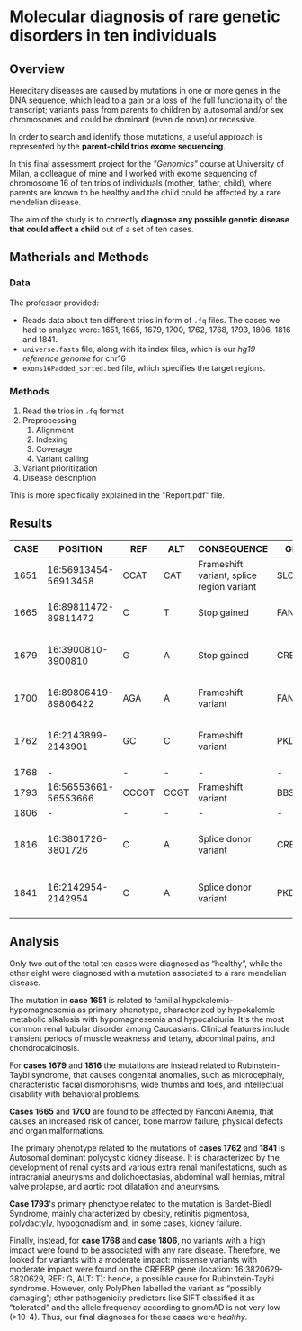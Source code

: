 # Molecular diagnosis of rare genetic disorders in ten individuals

## Overview
Hereditary diseases are caused by mutations in one or more genes in the DNA sequence, which lead to a gain or a loss of the full functionality of the transcript; variants pass from parents to children by autosomal and/or sex chromosomes and could be dominant (even de novo) or recessive.

In order to search and identify those mutations, a useful approach is represented by the <b>parent-child trios exome sequencing</b>.

In this final assessment project for the <i>"Genomics"</i> course at University of Milan, a colleague of mine and I worked with exome sequencing of chromosome 16 of ten trios of individuals (mother, father, child), where parents are known to be healthy and the child could be affected by a rare mendelian disease.

The aim of the study is to correctly <b>diagnose any possible genetic disease that could affect a child</b> out of a set of ten cases.


## Matherials and Methods

### Data
The professor provided:
* Reads data about ten different trios in form of `.fq` files. The cases we had to analyze were: 1651, 1665, 1679, 1700, 1762, 1768, 1793, 1806, 1816 and 1841.
* `universe.fasta` file, along with its index files, which is our *hg19 reference genome* for chr16
* `exons16Padded_sorted.bed` file, which specifies the target regions.

### Methods
1. Read the trios in `.fq` format
2. Preprocessing
    1. Alignment
    2. Indexing
    3. Coverage
    4. Variant calling
3. Variant prioritization
4. Disease description

This is more specifically explained in the "Report.pdf" file.

## Results
| **CASE** | **POSITION** | **REF** | **ALT** | **CONSEQUENCE** | **GENE** | **DISEASE** |
|------|----------|-----|-----|-------------|------|---------|
| 1651 | 16:56913454-56913458 | CCAT | CAT | Frameshift variant, splice region variant | SLC12A3 | **Familial hypokalemia - hypomagnesemia** |
| 1665 | 16:89811472-89811472 | C | T | Stop gained | FANCA | **Fanconi anemia complementation group A** |
| 1679 | 16:3900810-3900810 | G | A | Stop gained | CREBBP | **Rubinstein-Taybi syndrome due to CREBBP mutations** |
| 1700 | 16:89806419-89806422 | AGA | A | Frameshift variant | FANCA | **Fanconi anemia complementation group A** |
| 1762 | 16:2143899-2143901 | GC | C | Frameshift variant | PKD1 | **Autosomal dominant polycystic kidney disease** |
| 1768 | - | - | - | - | - | **HEALTHY** |
| 1793 | 16:56553661-56553666 | CCCGT | CCGT | Frameshift variant | BBS2 | **Bardet-Biedl Syndrome** |
| 1806 | - | - | - | - | - | **HEALTHY** |
| 1816 | 16:3801726-3801726 | C | A | Splice donor variant | CREBBP | **Rubinstein-Taybi syndrome due to CREBBP mutations** |
| 1841 | 16:2142954-2142954 | C | A | Splice donor variant | PKD1 | **Autosomal dominant polycistic kidney disease** |

## Analysis
Only two out of the total ten cases were diagnosed as “healthy”, while the other eight were diagnosed with a mutation associated to a rare mendelian disease.

The mutation in **case 1651** is related to familial hypokalemia-hypomagnesemia as primary phenotype, characterized by hypokalemic metabolic alkalosis with hypomagnesemia and hypocalciuria. It's the most common renal tubular disorder among Caucasians. 
Clinical features include transient periods of muscle weakness and tetany, abdominal pains, and chondrocalcinosis.

For **cases 1679** and **1816** the mutations are instead related to Rubinstein-Taybi syndrome, that causes congenital anomalies, such as microcephaly, characteristic facial dismorphisms, wide thumbs and toes, and intellectual disability with behavioral problems.

**Cases 1665** and **1700** are found to be affected by Fanconi Anemia, that causes an increased risk of cancer, bone marrow failure, physical defects and organ malformations.

The primary phenotype related to the mutations of **cases 1762** and **1841** is Autosomal dominant polycystic kidney disease. It is 
characterized by the development of renal cysts and various extra renal manifestations, such as intracranial aneurysms and dolichoectasias, abdominal wall hernias, mitral valve prolapse, and aortic root dilatation and aneurysms.

**Case 1793**'s primary phenotype related to the mutation is Bardet-Biedl Syndrome, mainly characterized by obesity, retinitis pigmentosa, polydactyly, hypogonadism and, in some cases, kidney failure.

Finally, instead, for **case 1768** and **case 1806**, no variants with a high impact were found to be associated with any rare disease. Therefore, we looked for variants with a moderate impact: missense variants with moderate impact were found on the CREBBP gene (location: 16:3820629-3820629, REF: G, ALT: T): hence, a possible cause for Rubinstein-Taybi syndrome. However, only PolyPhen labelled the variant as “possibly damaging”; other pathogenicity predictors like SIFT classified it as “tolerated” and the allele frequency according to gnomAD is not very low (>10-4). 
Thus, our final diagnoses for these cases were *healthy*.
